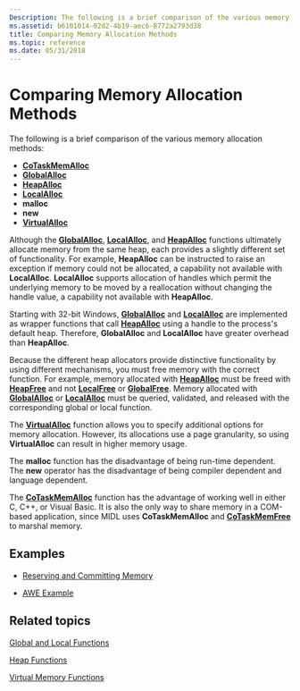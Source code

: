 ```yaml
---
Description: The following is a brief comparison of the various memory allocation methods.
ms.assetid: b6101014-02d2-4b19-aec6-8772a2793d38
title: Comparing Memory Allocation Methods
ms.topic: reference
ms.date: 05/31/2018
---
```


# Comparing Memory Allocation Methods

The following is a brief comparison of the various memory allocation methods:

-   [**CoTaskMemAlloc**](/windows/win32/api/combaseapi/nf-combaseapi-cotaskmemalloc)
-   [**GlobalAlloc**](/windows/desktop/api/WinBase/nf-winbase-globalalloc)
-   [**HeapAlloc**](/windows/desktop/api/HeapApi/nf-heapapi-heapalloc)
-   [**LocalAlloc**](/windows/desktop/api/WinBase/nf-winbase-localalloc)
-   **malloc**
-   **new**
-   [**VirtualAlloc**](/windows/win32/api/memoryapi/nf-memoryapi-virtualalloc)

Although the [**GlobalAlloc**](/windows/desktop/api/WinBase/nf-winbase-globalalloc), [**LocalAlloc**](/windows/desktop/api/WinBase/nf-winbase-localalloc), and [**HeapAlloc**](/windows/desktop/api/HeapApi/nf-heapapi-heapalloc) functions ultimately allocate memory from the same heap, each provides a slightly different set of functionality. For example, **HeapAlloc** can be instructed to raise an exception if memory could not be allocated, a capability not available with **LocalAlloc**. **LocalAlloc** supports allocation of handles which permit the underlying memory to be moved by a reallocation without changing the handle value, a capability not available with **HeapAlloc**.

Starting with 32-bit Windows, [**GlobalAlloc**](/windows/desktop/api/WinBase/nf-winbase-globalalloc) and [**LocalAlloc**](/windows/desktop/api/WinBase/nf-winbase-localalloc) are implemented as wrapper functions that call [**HeapAlloc**](/windows/desktop/api/HeapApi/nf-heapapi-heapalloc) using a handle to the process's default heap. Therefore, **GlobalAlloc** and **LocalAlloc** have greater overhead than **HeapAlloc**.

Because the different heap allocators provide distinctive functionality by using different mechanisms, you must free memory with the correct function. For example, memory allocated with [**HeapAlloc**](/windows/desktop/api/HeapApi/nf-heapapi-heapalloc) must be freed with [**HeapFree**](/windows/desktop/api/HeapApi/nf-heapapi-heapfree) and not [**LocalFree**](/windows/desktop/api/WinBase/nf-winbase-localfree) or [**GlobalFree**](/windows/desktop/api/WinBase/nf-winbase-globalfree). Memory allocated with [**GlobalAlloc**](/windows/desktop/api/WinBase/nf-winbase-globalalloc) or [**LocalAlloc**](/windows/desktop/api/WinBase/nf-winbase-localalloc) must be queried, validated, and released with the corresponding global or local function.

The [**VirtualAlloc**](/windows/win32/api/memoryapi/nf-memoryapi-virtualalloc) function allows you to specify additional options for memory allocation. However, its allocations use a page granularity, so using **VirtualAlloc** can result in higher memory usage.

The **malloc** function has the disadvantage of being run-time dependent. The **new** operator has the disadvantage of being compiler dependent and language dependent.

The [**CoTaskMemAlloc**](/windows/win32/api/combaseapi/nf-combaseapi-cotaskmemalloc) function has the advantage of working well in either C, C++, or Visual Basic. It is also the only way to share memory in a COM-based application, since MIDL uses **CoTaskMemAlloc** and [**CoTaskMemFree**](/windows/win32/api/combaseapi/nf-combaseapi-cotaskmemfree) to marshal memory.


## Examples

* [Reserving and Committing Memory](./reserving-and-committing-memory.md)

* [AWE Example](./awe-example.md)

## Related topics

<dl> <dt>

[Global and Local Functions](global-and-local-functions.md)
</dt> <dt>

[Heap Functions](heap-functions.md)
</dt> <dt>

[Virtual Memory Functions](virtual-memory-functions.md)
</dt> </dl>

 

 